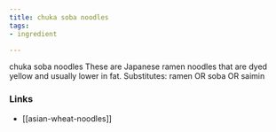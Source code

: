 ```yaml
---
title: chuka soba noodles
tags:
- ingredient

---
```

chuka soba noodles These are Japanese ramen noodles that are dyed yellow and usually lower in fat. Substitutes: ramen OR soba OR saimin

### Links

* [[asian-wheat-noodles]]
